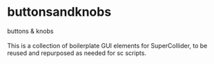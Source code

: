 # buttonsandknobs
buttons &amp; knobs
<br><br>
This is a collection of boilerplate GUI elements for SuperCollider, to be reused and repurposed as needed for sc scripts.
